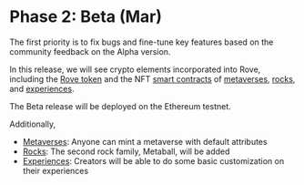 # Phase 2: Beta (Mar)

The first priority is to fix bugs and fine-tune key features based on the community feedback on the Alpha version. &#x20;

In this release, we will see crypto elements incorporated into Rove, including the [Rove token](broken-reference) and the NFT [smart contracts](https://github.com/rove-to/evm-smart-contracts/tree/main/contracts) of [metaverses](broken-reference), [rocks](broken-reference), and [experiences](broken-reference).&#x20;

The Beta release will be deployed on the Ethereum testnet.

Additionally,

* [Metaverses](broken-reference): Anyone can mint a metaverse with default attributes
* [Rocks](broken-reference): The second rock family, Metaball, will be added
* [Experiences](broken-reference): Creators will be able to do some basic customization on their experiences&#x20;
